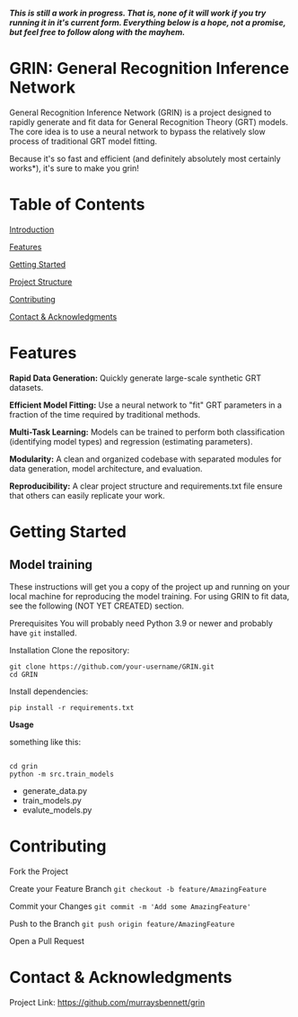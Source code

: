 **_This is still a work in progress. That is, none of it will work if you try running it in it's current form. Everything below is a hope, not a promise, but feel free to follow along with the mayhem._**

# GRIN: General Recognition Inference Network

General Recognition Inference Network (GRIN) is a project designed to rapidly generate and fit data for General Recognition Theory (GRT) models.
The core idea is to use a neural network to bypass the relatively slow process of traditional GRT model fitting.

Because it's so fast and efficient (and definitely absolutely most certainly works\*), it's sure to make you grin!

# Table of Contents

[Introduction](#grin-general-recognition-inference-network)

[Features](#features)

[Getting Started](#getting-started)

[Project Structure](#project-structurej)

[Contributing](#contributing)

[Contact & Acknowledgments](#contact--acknowledgments)

# Features

**Rapid Data Generation:** Quickly generate large-scale synthetic GRT datasets.

**Efficient Model Fitting:** Use a neural network to "fit" GRT parameters in a fraction of the time required by traditional methods.

**Multi-Task Learning:** Models can be trained to perform both classification (identifying model types) and regression (estimating parameters).

**Modularity:** A clean and organized codebase with separated modules for data generation, model architecture, and evaluation.

**Reproducibility:** A clear project structure and requirements.txt file ensure that others can easily replicate your work.

# Getting Started

## Model training

These instructions will get you a copy of the project up and running on your local machine for reproducing the model training. For using GRIN to fit data, see the following (NOT YET CREATED) section.

Prerequisites
You will probably need Python 3.9 or newer and probably have `git` installed.

Installation
Clone the repository:

```
git clone https://github.com/your-username/GRIN.git
cd GRIN
```

Install dependencies:

```
pip install -r requirements.txt
```

**Usage**

something like this:

```

cd grin
python -m src.train_models

```

- generate_data.py
- train_models.py
- evalute_models.py

# Contributing

Fork the Project

Create your Feature Branch
`git checkout -b feature/AmazingFeature`

Commit your Changes `git commit -m 'Add some AmazingFeature'`

Push to the Branch `git push origin feature/AmazingFeature`

Open a Pull Request

# Contact & Acknowledgments

Project Link: https://github.com/murraysbennett/grin
